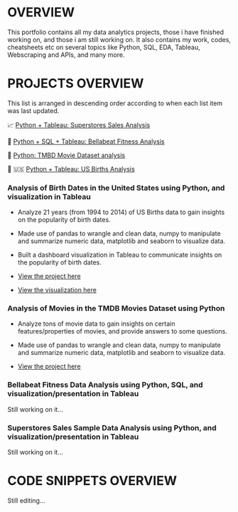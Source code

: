 # OVERVIEW
This portfolio contains all my data analytics projects, those i have finished working on, and those i am still working on. 
It also contains my work, codes, cheatsheets etc on several topics like Python, SQL, EDA, Tableau, Webscraping and APIs, and many more.


# PROJECTS OVERVIEW
This list is arranged in descending order according to when each list item was last updated.

:chart_with_upwards_trend: [Python + Tableau: Superstores Sales Analysis](#superstores-sales-sample-data-analysis-using-python-and-visualizationpresentation-in-tableau)

:runner: [Python + SQL + Tableau: Bellabeat Fitness Analysis](#bellabeat-fitness-data-analysis-using-python-sql-and-visualizationpresentation-in-tableau)

:movie_camera: [Python: TMBD Movie Dataset analysis](#analysis-of-movies-in-the-tmdb-movies-dataset-using-python)

:baby: :us: [Python + Tableau: US Births Analysis](#analysis-of-birth-dates-in-the-united-states-using-python-and-visualization-in-tableau)


### Analysis of Birth Dates in the United States using Python, and visualization in Tableau

- Analyze 21 years (from 1994 to 2014) of US Births data to gain insights on the popularity of birth dates.
- Made use of pandas to wrangle and clean data, numpy to manipulate and summarize numeric data, matplotlib and seaborn to visualize data.
- Built a dashboard visualization in Tableau to communicate insights on the popularity of birth dates.

- [View the project here](https://github.com/Abasifreke-Nkanang/US-Births-Analysis)
- [View the visualization here](https://public.tableau.com/app/profile/abasifreke.nkanang/viz/us_births_dataset1994-2014/Dashboard1)


### Analysis of Movies in the TMDB Movies Dataset using Python

- Analyze tons of movie data to gain insights on certain features/properties of movies, and provide answers to some questions.
- Made use of pandas to wrangle and clean data, numpy to manipulate and summarize numeric data, matplotlib and seaborn to visualize data.

- [View the project here](https://github.com/Abasifreke-Nkanang/TMDB-Movie-Dataset-Analysis)


### Bellabeat Fitness Data Analysis using Python, SQL, and visualization/presentation in Tableau

Still working on it...


### Superstores Sales Sample Data Analysis using Python, and visualization/presentation in Tableau

Still working on it...


# CODE SNIPPETS OVERVIEW

Still editing...